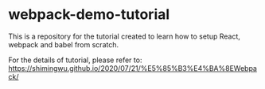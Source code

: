 # webpack-demo-tutorial
This is a repository for the tutorial created to learn how to setup React, webpack and babel from scratch.

For the details of tutorial, please refer to: https://shimingwu.github.io/2020/07/21/%E5%85%B3%E4%BA%8EWebpack/
